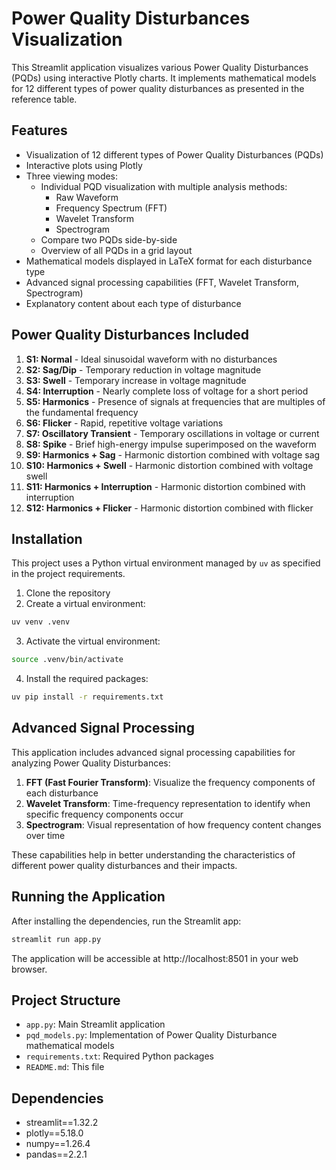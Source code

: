 # Power Quality Disturbances Visualization

This Streamlit application visualizes various Power Quality Disturbances (PQDs) using interactive Plotly charts. It implements mathematical models for 12 different types of power quality disturbances as presented in the reference table.

## Features

- Visualization of 12 different types of Power Quality Disturbances (PQDs)
- Interactive plots using Plotly
- Three viewing modes:
  - Individual PQD visualization with multiple analysis methods:
    - Raw Waveform
    - Frequency Spectrum (FFT)
    - Wavelet Transform
    - Spectrogram
  - Compare two PQDs side-by-side
  - Overview of all PQDs in a grid layout
- Mathematical models displayed in LaTeX format for each disturbance type
- Advanced signal processing capabilities (FFT, Wavelet Transform, Spectrogram)
- Explanatory content about each type of disturbance

## Power Quality Disturbances Included

1. **S1: Normal** - Ideal sinusoidal waveform with no disturbances
2. **S2: Sag/Dip** - Temporary reduction in voltage magnitude
3. **S3: Swell** - Temporary increase in voltage magnitude
4. **S4: Interruption** - Nearly complete loss of voltage for a short period
5. **S5: Harmonics** - Presence of signals at frequencies that are multiples of the fundamental frequency
6. **S6: Flicker** - Rapid, repetitive voltage variations
7. **S7: Oscillatory Transient** - Temporary oscillations in voltage or current
8. **S8: Spike** - Brief high-energy impulse superimposed on the waveform
9. **S9: Harmonics + Sag** - Harmonic distortion combined with voltage sag
10. **S10: Harmonics + Swell** - Harmonic distortion combined with voltage swell
11. **S11: Harmonics + Interruption** - Harmonic distortion combined with interruption
12. **S12: Harmonics + Flicker** - Harmonic distortion combined with flicker

## Installation

This project uses a Python virtual environment managed by `uv` as specified in the project requirements.

1. Clone the repository
2. Create a virtual environment:
```bash
uv venv .venv
```

3. Activate the virtual environment:
```bash
source .venv/bin/activate
```

4. Install the required packages:
```bash
uv pip install -r requirements.txt
```

## Advanced Signal Processing

This application includes advanced signal processing capabilities for analyzing Power Quality Disturbances:

1. **FFT (Fast Fourier Transform)**: Visualize the frequency components of each disturbance
2. **Wavelet Transform**: Time-frequency representation to identify when specific frequency components occur
3. **Spectrogram**: Visual representation of how frequency content changes over time

These capabilities help in better understanding the characteristics of different power quality disturbances and their impacts.

## Running the Application

After installing the dependencies, run the Streamlit app:

```bash
streamlit run app.py
```

The application will be accessible at http://localhost:8501 in your web browser.

## Project Structure

- `app.py`: Main Streamlit application
- `pqd_models.py`: Implementation of Power Quality Disturbance mathematical models
- `requirements.txt`: Required Python packages
- `README.md`: This file

## Dependencies

- streamlit==1.32.2
- plotly==5.18.0
- numpy==1.26.4
- pandas==2.2.1
